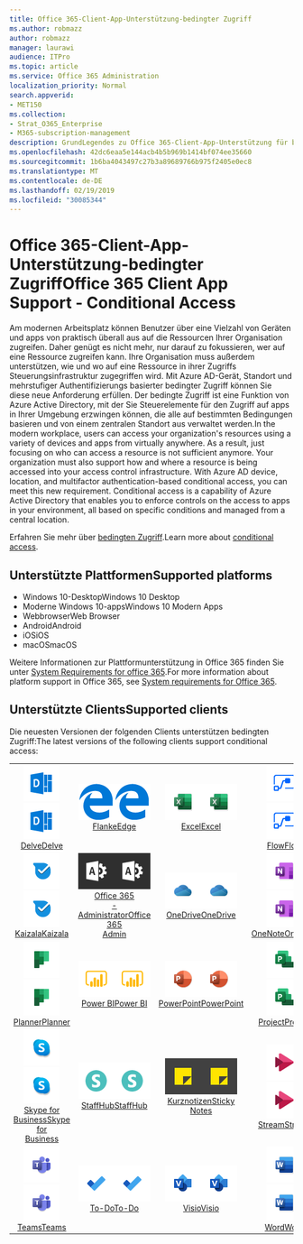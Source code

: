 ```yaml
---
title: Office 365-Client-App-Unterstützung-bedingter Zugriff
ms.author: robmazz
author: robmazz
manager: laurawi
audience: ITPro
ms.topic: article
ms.service: Office 365 Administration
localization_priority: Normal
search.appverid:
- MET150
ms.collection:
- Strat_O365_Enterprise
- M365-subscription-management
description: GrundLegendes zu Office 365-Client-App-Unterstützung für bedingten Zugriff
ms.openlocfilehash: 42dc6eaa5e144acb4b5b969b1414bf074ee35660
ms.sourcegitcommit: 1b6ba4043497c27b3a89689766b975f2405e0ec8
ms.translationtype: MT
ms.contentlocale: de-DE
ms.lasthandoff: 02/19/2019
ms.locfileid: "30085344"
---
```

# <a name="office-365-client-app-support---conditional-access"></a><span data-ttu-id="a10ae-103">Office 365-Client-App-Unterstützung-bedingter Zugriff</span><span class="sxs-lookup"><span data-stu-id="a10ae-103">Office 365 Client App Support - Conditional Access</span></span>

<span data-ttu-id="a10ae-p101">Am modernen Arbeitsplatz können Benutzer über eine Vielzahl von Geräten und apps von praktisch überall aus auf die Ressourcen Ihrer Organisation zugreifen. Daher genügt es nicht mehr, nur darauf zu fokussieren, wer auf eine Ressource zugreifen kann. Ihre Organisation muss außerdem unterstützen, wie und wo auf eine Ressource in ihrer Zugriffs Steuerungsinfrastruktur zugegriffen wird. Mit Azure AD-Gerät, Standort und mehrstufiger Authentifizierungs basierter bedingter Zugriff können Sie diese neue Anforderung erfüllen. Der bedingte Zugriff ist eine Funktion von Azure Active Directory, mit der Sie Steuerelemente für den Zugriff auf apps in Ihrer Umgebung erzwingen können, die alle auf bestimmten Bedingungen basieren und von einem zentralen Standort aus verwaltet werden.</span><span class="sxs-lookup"><span data-stu-id="a10ae-p101">In the modern workplace, users can access your organization's resources using a variety of devices and apps from virtually anywhere. As a result, just focusing on who can access a resource is not sufficient anymore. Your organization must also support how and where a resource is being accessed into your access control infrastructure. With Azure AD device, location, and multifactor authentication-based conditional access, you can meet this new requirement. Conditional access is a capability of Azure Active Directory that enables you to enforce controls on the access to apps in your environment, all based on specific conditions and managed from a central location.</span></span> 

<span data-ttu-id="a10ae-109">Erfahren Sie mehr über [bedingten Zugriff](https://docs.microsoft.com/azure/active-directory/conditional-access/).</span><span class="sxs-lookup"><span data-stu-id="a10ae-109">Learn more about [conditional access](https://docs.microsoft.com/azure/active-directory/conditional-access/).</span></span>

## <a name="supported-platforms"></a><span data-ttu-id="a10ae-110">Unterstützte Plattformen</span><span class="sxs-lookup"><span data-stu-id="a10ae-110">Supported platforms</span></span>

 - <span data-ttu-id="a10ae-111">Windows 10-Desktop</span><span class="sxs-lookup"><span data-stu-id="a10ae-111">Windows 10 Desktop</span></span>
 - <span data-ttu-id="a10ae-112">Moderne Windows 10-apps</span><span class="sxs-lookup"><span data-stu-id="a10ae-112">Windows 10 Modern Apps</span></span>
 - <span data-ttu-id="a10ae-113">Webbrowser</span><span class="sxs-lookup"><span data-stu-id="a10ae-113">Web Browser</span></span>
 - <span data-ttu-id="a10ae-114">Android</span><span class="sxs-lookup"><span data-stu-id="a10ae-114">Android</span></span>
 - <span data-ttu-id="a10ae-115">iOS</span><span class="sxs-lookup"><span data-stu-id="a10ae-115">iOS</span></span>
 - <span data-ttu-id="a10ae-116">macOS</span><span class="sxs-lookup"><span data-stu-id="a10ae-116">macOS</span></span>

<span data-ttu-id="a10ae-117">Weitere Informationen zur Plattformunterstützung in Office 365 finden Sie unter [System Requirements for office 365](https://products.office.com/office-system-requirements).</span><span class="sxs-lookup"><span data-stu-id="a10ae-117">For more information about platform support in Office 365, see [System requirements for Office 365](https://products.office.com/office-system-requirements).</span></span>

## <a name="supported-clients"></a><span data-ttu-id="a10ae-118">Unterstützte Clients</span><span class="sxs-lookup"><span data-stu-id="a10ae-118">Supported clients</span></span>

<span data-ttu-id="a10ae-119">Die neuesten Versionen der folgenden Clients unterstützen bedingten Zugriff:</span><span class="sxs-lookup"><span data-stu-id="a10ae-119">The latest versions of the following clients support conditional access:</span></span>

| | | | | | |
|:---:|:---:|:---:|:---:|:---:|:---:|
| <span data-ttu-id="a10ae-120">![EinTauchen (Symbol)](media/o365-delve-64x64.png)</span><span class="sxs-lookup"><span data-stu-id="a10ae-120">![Delve icon](media/o365-delve-64x64.png)</span></span> <br> [<span data-ttu-id="a10ae-121">Delve</span><span class="sxs-lookup"><span data-stu-id="a10ae-121">Delve</span></span>](https://products.office.com/business/intelligent-search) | <span data-ttu-id="a10ae-122">![Kantensymbol](media/o365-edge-64x64.png)</span><span class="sxs-lookup"><span data-stu-id="a10ae-122">![Edge icon](media/o365-edge-64x64.png)</span></span> <br> [<span data-ttu-id="a10ae-123">Flanke</span><span class="sxs-lookup"><span data-stu-id="a10ae-123">Edge</span></span>](https://www.microsoft.com/windows/microsoft-edge) | <span data-ttu-id="a10ae-124">![Excel-Symbol](media/o365-excel-64x64.png)</span><span class="sxs-lookup"><span data-stu-id="a10ae-124">![Excel icon](media/o365-excel-64x64.png)</span></span> <br> [<span data-ttu-id="a10ae-125">Excel</span><span class="sxs-lookup"><span data-stu-id="a10ae-125">Excel</span></span>](https://products.office.com/excel) | <span data-ttu-id="a10ae-126">![Fluss Symbol](media/o365-flow-64x64.png)</span><span class="sxs-lookup"><span data-stu-id="a10ae-126">![Flow icon](media/o365-flow-64x64.png)</span></span> <br> [<span data-ttu-id="a10ae-127">Flow</span><span class="sxs-lookup"><span data-stu-id="a10ae-127">Flow</span></span>](https://flow.microsoft.com) | <span data-ttu-id="a10ae-128">![Formularsymbol](media/o365-forms-64x64.png)</span><span class="sxs-lookup"><span data-stu-id="a10ae-128">![Forms icon](media/o365-forms-64x64.png)</span></span> <br> [<span data-ttu-id="a10ae-129">Formulare</span><span class="sxs-lookup"><span data-stu-id="a10ae-129">Forms</span></span>](https://flow.microsoft.com/connectors/shared_microsoftforms/microsoft-forms/) |
| <span data-ttu-id="a10ae-130">![Kaizala-Symbol](media/o365-kaizala-64x64.png)</span><span class="sxs-lookup"><span data-stu-id="a10ae-130">![Kaizala icon](media/o365-kaizala-64x64.png)</span></span> <br> [<span data-ttu-id="a10ae-131">Kaizala</span><span class="sxs-lookup"><span data-stu-id="a10ae-131">Kaizala</span></span>](https://products.office.com/en/business/microsoft-kaizala) | <span data-ttu-id="a10ae-132">![Office 365-Administrator Symbol](media/o365-o365admin-64x64.png)</span><span class="sxs-lookup"><span data-stu-id="a10ae-132">![Office 365 Admin icon](media/o365-o365admin-64x64.png)</span></span> <br> [<span data-ttu-id="a10ae-133">Office 365 <br> -Administrator</span><span class="sxs-lookup"><span data-stu-id="a10ae-133">Office 365 <br> Admin</span></span>](https://products.office.com/business/manage-office-365-admin-app) | <span data-ttu-id="a10ae-134">![OneDrive for Business (Symbol)](media/o365-OneDrive-64x64.png)</span><span class="sxs-lookup"><span data-stu-id="a10ae-134">![OneDrive for Business icon](media/o365-OneDrive-64x64.png)</span></span> <br> [<span data-ttu-id="a10ae-135">OneDrive</span><span class="sxs-lookup"><span data-stu-id="a10ae-135">OneDrive</span></span>](https://products.office.com/onedrive-for-business/online-cloud-storage) | <span data-ttu-id="a10ae-136">![OneNote-Symbol](media/o365-OneNote-64x64.png)</span><span class="sxs-lookup"><span data-stu-id="a10ae-136">![OneNote icon](media/o365-OneNote-64x64.png)</span></span> <br> [<span data-ttu-id="a10ae-137">OneNote</span><span class="sxs-lookup"><span data-stu-id="a10ae-137">OneNote</span></span>](https://products.office.com/onenote) | <span data-ttu-id="a10ae-138">![Outlook-Symbol](media/o365-outlook-64x64.png)</span><span class="sxs-lookup"><span data-stu-id="a10ae-138">![Outlook icon](media/o365-outlook-64x64.png)</span></span> <br> [<span data-ttu-id="a10ae-139">Outlook</span><span class="sxs-lookup"><span data-stu-id="a10ae-139">Outlook</span></span>](https://products.office.com/outlook) |
| <span data-ttu-id="a10ae-140">![Planner-Symbol](media/o365-planner-64x64.png)</span><span class="sxs-lookup"><span data-stu-id="a10ae-140">![Planner icon](media/o365-planner-64x64.png)</span></span> <br> [<span data-ttu-id="a10ae-141">Planner</span><span class="sxs-lookup"><span data-stu-id="a10ae-141">Planner</span></span>](https://products.office.com/business/task-management-software) | <span data-ttu-id="a10ae-142">![PowerBI-Symbol](media/o365-powerbi-64x64.png)</span><span class="sxs-lookup"><span data-stu-id="a10ae-142">![PowerBI icon](media/o365-powerbi-64x64.png)</span></span> <br> [<span data-ttu-id="a10ae-143">Power BI</span><span class="sxs-lookup"><span data-stu-id="a10ae-143">Power BI</span></span>](https://powerbi.microsoft.com) | <span data-ttu-id="a10ae-144">![PowerPoint-Symbol](media/o365-powerpoint-64x64.png)</span><span class="sxs-lookup"><span data-stu-id="a10ae-144">![PowerPoint icon](media/o365-powerpoint-64x64.png)</span></span> <br> [<span data-ttu-id="a10ae-145">PowerPoint</span><span class="sxs-lookup"><span data-stu-id="a10ae-145">PowerPoint</span></span>](https://products.office.com/powerpoint) | <span data-ttu-id="a10ae-146">![Projektsymbol](media/o365-project-64x64.png)</span><span class="sxs-lookup"><span data-stu-id="a10ae-146">![Project icon](media/o365-project-64x64.png)</span></span> <br> [<span data-ttu-id="a10ae-147">Project</span><span class="sxs-lookup"><span data-stu-id="a10ae-147">Project</span></span>](https://products.office.com/project) | <span data-ttu-id="a10ae-148">![SharePoint-Symbol](media/o365-sharepoint-64x64.png)</span><span class="sxs-lookup"><span data-stu-id="a10ae-148">![SharePoint icon](media/o365-sharepoint-64x64.png)</span></span> <br> [<span data-ttu-id="a10ae-149">Share</span><span class="sxs-lookup"><span data-stu-id="a10ae-149">Sharepoint</span></span>](https://products.office.com/sharepoint) 
| <span data-ttu-id="a10ae-150">![Skype for Business-Symbol](media/o365-skypeforbusiness-64x64.png)</span><span class="sxs-lookup"><span data-stu-id="a10ae-150">![Skype for Business icon](media/o365-skypeforbusiness-64x64.png)</span></span> <br> [<span data-ttu-id="a10ae-151">Skype for <br> Business</span><span class="sxs-lookup"><span data-stu-id="a10ae-151">Skype for <br> Business</span></span>](https://www.skype.com/business/) | <span data-ttu-id="a10ae-152">![StaffHub-Symbol](media/o365-staffhub-64x64.png)</span><span class="sxs-lookup"><span data-stu-id="a10ae-152">![StaffHub icon](media/o365-staffhub-64x64.png)</span></span> <br> [<span data-ttu-id="a10ae-153">StaffHub</span><span class="sxs-lookup"><span data-stu-id="a10ae-153">StaffHub</span></span>](https://products.office.com/microsoft-staffhub/staff-scheduling-software) | <span data-ttu-id="a10ae-154">![Symbol für Kurznotizen](media/o365-stickynotes-64x64.png)</span><span class="sxs-lookup"><span data-stu-id="a10ae-154">![Sticky Notes icon](media/o365-stickynotes-64x64.png)</span></span> <br> [<span data-ttu-id="a10ae-155">Kurznotizen</span><span class="sxs-lookup"><span data-stu-id="a10ae-155">Sticky Notes</span></span>](https://www.microsoft.com/p/microsoft-sticky-notes/9nblggh4qghw) | <span data-ttu-id="a10ae-156">![Stream (Symbol)](media/o365-stream-64x64.png)</span><span class="sxs-lookup"><span data-stu-id="a10ae-156">![Stream icon](media/o365-stream-64x64.png)</span></span> <br> [<span data-ttu-id="a10ae-157">Stream</span><span class="sxs-lookup"><span data-stu-id="a10ae-157">Stream</span></span>](https://stream.microsoft.com) | <span data-ttu-id="a10ae-158">![Sway-Symbol](media/o365-sway-64x64.png)</span><span class="sxs-lookup"><span data-stu-id="a10ae-158">![Sway icon](media/o365-sway-64x64.png)</span></span> <br> [<span data-ttu-id="a10ae-159">Sway</span><span class="sxs-lookup"><span data-stu-id="a10ae-159">Sway</span></span>](https://sway.com) 
| <span data-ttu-id="a10ae-160">![Teams (Symbol)](media/o365-teams-64x64.png)</span><span class="sxs-lookup"><span data-stu-id="a10ae-160">![Teams icon](media/o365-teams-64x64.png)</span></span> <br> [<span data-ttu-id="a10ae-161">Teams</span><span class="sxs-lookup"><span data-stu-id="a10ae-161">Teams</span></span>](https://products.office.com/microsoft-teams/group-chat-software) | <span data-ttu-id="a10ae-162">![Aufgaben Symbol](media/o365-todo-64x64.png)</span><span class="sxs-lookup"><span data-stu-id="a10ae-162">![To-Do icon](media/o365-todo-64x64.png)</span></span> <br> [<span data-ttu-id="a10ae-163">To-Do</span><span class="sxs-lookup"><span data-stu-id="a10ae-163">To-Do</span></span>](https://todo.microsoft.com) | <span data-ttu-id="a10ae-164">![Visio-Symbol](media/o365-visio-64x64.png)</span><span class="sxs-lookup"><span data-stu-id="a10ae-164">![Visio icon](media/o365-visio-64x64.png)</span></span> <br> [<span data-ttu-id="a10ae-165">Visio</span><span class="sxs-lookup"><span data-stu-id="a10ae-165">Visio</span></span>](https://products.office.com/visio/flowchart-software) | <span data-ttu-id="a10ae-166">![Word-Symbol](media/o365-word-64x64.png)</span><span class="sxs-lookup"><span data-stu-id="a10ae-166">![Word icon](media/o365-word-64x64.png)</span></span> <br> [<span data-ttu-id="a10ae-167">Word</span><span class="sxs-lookup"><span data-stu-id="a10ae-167">Word</span></span>](https://products.office.com/word) | <span data-ttu-id="a10ae-168">![Jammern-Symbol](media/o365-yammer-64x64.png)</span><span class="sxs-lookup"><span data-stu-id="a10ae-168">![Yammer icon](media/o365-yammer-64x64.png)</span></span> <br> [<span data-ttu-id="a10ae-169">Yammer</span><span class="sxs-lookup"><span data-stu-id="a10ae-169">Yammer</span></span>](https://products.office.com/yammer/yammer-overview)